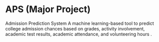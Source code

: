 # APS (Major Project)
Admission Prediction System A machine learning-based tool to predict college admission chances based on grades, activity involvement, academic test results, academic attendance, and volunteering hours .
